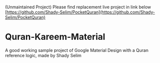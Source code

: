 (Unmaintained Project) Please find replacement live project in link below
[https://github.com/Shady-Selim/PocketQuran](https://github.com/Shady-Selim/PocketQuran)

# Quran-Kareem-Material
A good working sample project of Google Material Design with a Quran reference logic, made by Shady Selim
